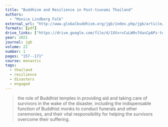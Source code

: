 ```yaml
---
title: "Buddhism and Resilience in Post-tsunami Thailand"
authors:
  - "Monica Lindberg Falk"
external_url: "http://www.globalbuddhism.org/jgb/index.php/jgb/article/view/311/297"
formats: [pdf]
drive_links: ["https://drive.google.com/file/d/1XVvrvCuLW9v7dasCpAPz-togZxspE8a-/view?usp=drivesdk"]
year: 2021
journal: jgb
volume: 22
number: 1
pages: "157--171"
course: monastic
tags:
  - thailand
  - resilience
  - disasters
  - engaged
---
```


> the role of Buddhist temples in providing aid and taking care of survivors in the wake of the disaster, including the indispensable function of Buddhist monks to conduct funerals and other ceremonies, and their vital responsibility for helping the survivors overcome their suffering.

